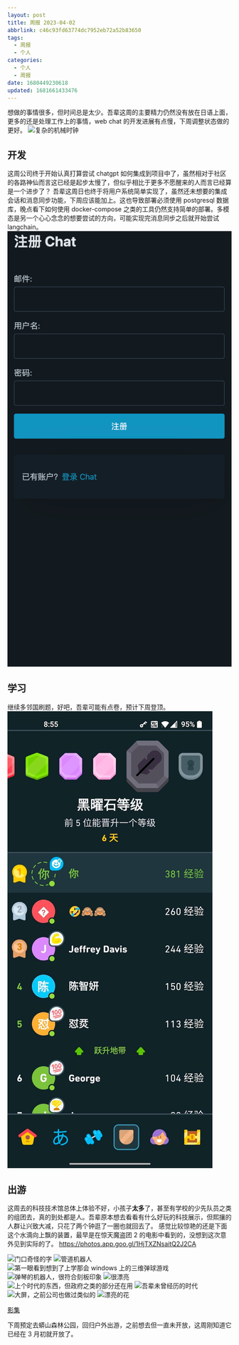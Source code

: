 ```yaml
---
layout: post
title: 周报 2023-04-02
abbrlink: c46c93fd63774dc7952eb72a52b83650
tags:
  - 周报
  - 个人
categories:
  - 个人
  - 周报
date: 1680449230618
updated: 1681661433476
---
```


想做的事情很多，但时间总是太少。吾辈这周的主要精力仍然没有放在日语上面，更多的还是处理工作上的事情，web chat 的开发进展有点慢，下周调整状态做的更好。
![复杂的机械时钟](https://image-proxy.rxliuli.com/?url=https://lh3.googleusercontent.com/pw/AMWts8DQNSVy0jfF0kv60Hsud1D8sm2pP7U09gseLrAQOgliVZO555gyYTa3gj05QkjZHA3T__WS0TUhyRJ2C6MCObOnZmqn8LKB6Ix3VEeBCSKB89WRFZIzrn1ceFYRnAQPpgN9tXppt5VAckKchSOBQ70P=w1452-h1936-s-no)

## 开发

这周公司终于开始认真打算尝试 chatgpt 如何集成到项目中了，虽然相对于社区的各路神仙而言这已经是起步太慢了，但似乎相比于更多不愿醒来的人而言已经算是一个进步了？
吾辈这周日也终于将用户系统简单实现了，虽然还未想要的集成会话和消息同步功能，下周应该能加上。这也导致部署必须使用 postgresql 数据库，晚点看下如何使用 docker-compose 之类的工具仍然支持简单的部署。多模态是另一个心心念念的想要尝试的方向，可能实现完消息同步之后就开始尝试 langchain。
![1680451663660.png](/resources/d7868662da4644769db247da4c3bf62b.png)

## 学习

继续多邻国刷题，好吧，吾辈可能有点卷，预计下周登顶。
![image.jpg](/resources/fbb2cfa11d9049089c34b3acd60c3fe3.jpg)

## 出游

这周去的科技技术馆总体上体验不好，小孩子**太多**了，甚至有学校的少先队员之类的组团去，真的到处都是人。吾辈原本想去看看有什么好玩的科技展示，但熙攘的人群让兴致大减，只花了两个钟逛了一圈也就回去了。
感觉比较惊艳的还是下面这个水滴向上飘的装置，最早是在惊天魔盗团 2 的电影中看到的，没想到这次意外见到实际的了。
<https://photos.app.goo.gl/1HjTXZNsaitQ2J2CA>

![门口奇怪的字](https://image-proxy.rxliuli.com/?url=https://lh3.googleusercontent.com/pw/AMWts8D9B571ZVk61DQon2gHfJ_OG1-Sp8Fz_njCOxa_AMZdNAYQxVzaWmJrbcHcckcCMe9r6Fbmm06la9No7x6oVX_ylYvhcNStv-U69fkBkzVttMGqBqqd4UoaqwTYlAWTctXr8gmYZot9_eyANkaW2YwO=w2582-h1936-s-no)
![管道机器人](https://image-proxy.rxliuli.com/?url=https://lh3.googleusercontent.com/pw/AMWts8Dc-zW1rz8PGOX5Lb_Soh38865VYURq41Q419API18KhUHTe9UJNCJAqijUGbxrpiDCAmzOqV0ATx7WLQAFOwo5jZ4FTN2mAV1kly93Hrp0MLWd8qcRSN0KjQY3DxkKd5KrGUQR7VbO_BsGIF2h4M6v=w2582-h1936-s-no)
![第一眼看到想到了上学那会 windows 上的三维弹球游戏](https://image-proxy.rxliuli.com/?url=https://lh3.googleusercontent.com/pw/AMWts8AsGTyTdI_Y1Ge-kFSxgocHK1XAEb4C7MsiBs5pNoQHRC8aSFePYPfrsQHs-NZsBUF2691yxTMHh_gsyxMd_sYOkSJJxuZub8-vlgqM_0YyivxUiH2UnUw1hwfbkZmxXmXYUAgePx8ofxCDrGqj2tnF=w1452-h1936-s-no)
![弹琴的机器人，很符合刻板印象](https://image-proxy.rxliuli.com/?url=https://lh3.googleusercontent.com/pw/AMWts8CHXm7nMzdE2i-7stvsm_A_BKLMCU77m7w-RIwMLik9MMIOzdwpNkQ4lOG_ViEKARcr-BQ6KFh7BYRfw3FVupc62g4_DCiA-bd6mO0kfNpAiESON3N3c-Itbzna-Q5eB53Imd1Ww2nbjpm2_GfL7rro=w1452-h1936-s-no)
![很漂亮](https://image-proxy.rxliuli.com/?url=https://lh3.googleusercontent.com/pw/AMWts8Cpl34HaMXehCUaQ6cXnZ8VsAtWlxl7KzZojpzS1V9eSA5xOMGFDwLYHBxUY8aAfC7Be17yBDwhnu_0_a_lOyuEsmaTPvMCjBPNzyHQMgJY2TDselFHQwr7vJSqhGMtuPFuHQwlQe0MOEm-zIa_3k4h=w1452-h1936-s-no)
![上个时代的东西，但政府之类的部分还在用](https://image-proxy.rxliuli.com/?url=https://lh3.googleusercontent.com/pw/AMWts8AFwmjBKkpbfiwrja6jiaQb9s5POCLv8FvgxbS3XYqk5nE6DA4OQBZhfETrnm1_lMFrZ5359KQL5_qdr5eHgFhB7-86LztxxMwd39nfvCuiepsD9nFneQyzAqlJ3fP_5trLGoF5D5tm1Vrp0z2IQXUL=w2582-h1936-s-no)
![吾辈未曾经历的时代](https://image-proxy.rxliuli.com/?url=https://lh3.googleusercontent.com/pw/AMWts8BWWQ8C14iux886HMAzUgql2k4GpMdDAl00XqcKOXScehT2y-xVj3-P52jBVrbYO7Al4ILnMDkiWTELSs9aqZ4ljWCWRGQaO_hcKZsCbIwVCx80cZNgxhuloKKo5a_A7Z1hPC9LQYL_OYn4NPGcG2xD=w2582-h1936-s-no)
![大屏，之前公司也做过类似的](https://image-proxy.rxliuli.com/?url=https://lh3.googleusercontent.com/pw/AMWts8BL8qHDBLE2Hfg9z0v4jzxhuRC8JbK4sSa1vYBTyZ8Zuo6qw06O3SL3CLlALyTMxFv4wEipYt6JNcjzdjWUbYH0w1b17oMleX_imj_qr_utF5VMnGCkyjvSBtTtqvAeZ3lfXFymtvVc7MqX_oGM9yQN=w2582-h1936-s-no)
![漂亮的花](https://image-proxy.rxliuli.com/?url=https://lh3.googleusercontent.com/pw/AMWts8ALBjQjYH_SVtBLF5z5tNJGWWBalAEIeLGz4DA7DJSD8lL6xSKefRmyh-T8Cx1Ijasyi3O-b60-fn6m65ad9LPyH-_x5hIAJl062GqsRZl6vU3TY9ztUi8CkzD56I4Kz0v2IAUoaVsslNeZZ3KnsRYr=w1452-h1936-s-no)

[影集](https://photos.app.goo.gl/b8LcLTKiWtHiRbXh7)

下周预定去蟒山森林公园，回归户外出游，之前想去但一直未开放，这周刚知道它已经在 3 月初就开放了。
